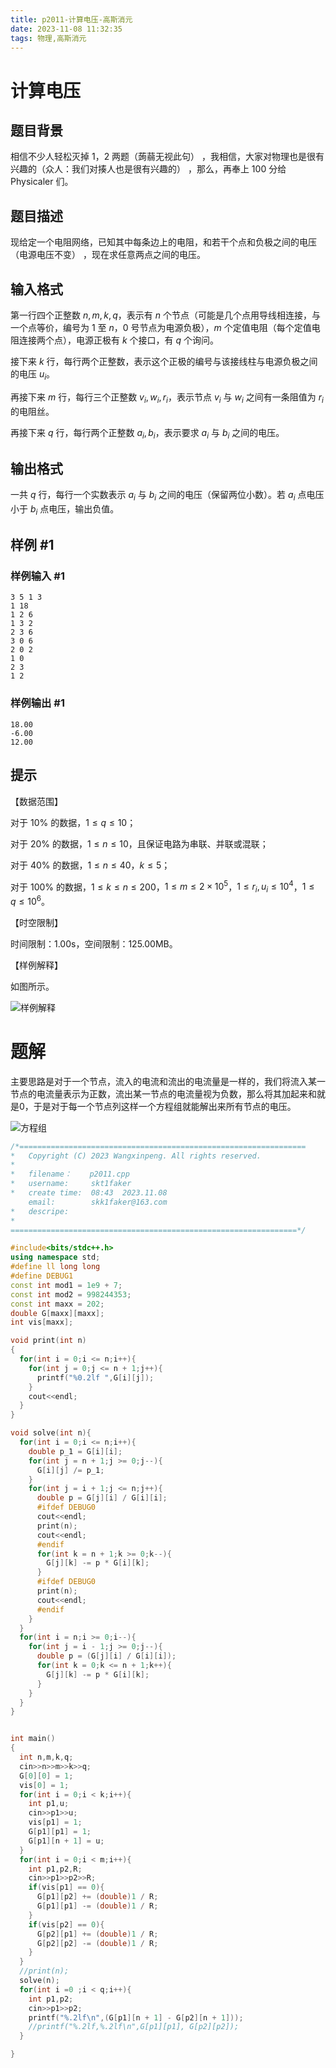 ```yaml
---
title: p2011-计算电压-高斯消元
date: 2023-11-08 11:32:35
tags: 物理,高斯消元
---
```


# 计算电压

## 题目背景

相信不少人轻松灭掉 1，2 两题（蒟蒻无视此句） ，我相信，大家对物理也是很有兴趣的（众人：我们对揍人也是很有兴趣的） ，那么，再奉上 100 分给 Physicaler 们。

## 题目描述

现给定一个电阻网络，已知其中每条边上的电阻，和若干个点和负极之间的电压（电源电压不变） ，现在求任意两点之间的电压。

## 输入格式

第一行四个正整数 $n,m,k,q$，表示有 $n$ 个节点（可能是几个点用导线相连接，与一个点等价，编号为 $1$ 至 $n$，$0$ 号节点为电源负极），$m$ 个定值电阻（每个定值电阻连接两个点），电源正极有 $k$ 个接口，有 $q$ 个询问。

接下来 $k$ 行，每行两个正整数，表示这个正极的编号与该接线柱与电源负极之间的电压 $u_i$。

再接下来 $m$ 行，每行三个正整数 $v_i,w_i,r_i$，表示节点 $v_i$ 与 $w_i$ 之间有一条阻值为 $r_i$ 的电阻丝。

再接下来 $q$ 行，每行两个正整数 $a_i,b_i$，表示要求 $a_i$ 与 $b_i$ 之间的电压。

## 输出格式

一共 $q$ 行，每行一个实数表示 $a_i$ 与 $b_i$ 之间的电压（保留两位小数）。若 $a_i$ 点电压小于 $b_i$ 点电压，输出负值。

## 样例 #1

### 样例输入 #1

```
3 5 1 3
1 18
1 2 6
1 3 2
2 3 6
3 0 6
2 0 2
1 0
2 3
1 2
```

### 样例输出 #1

```
18.00
-6.00
12.00
```

## 提示

【数据范围】

对于 $10\%$ 的数据，$1\le q\le 10$；

对于 $20\%$ 的数据，$1\le n\le 10$，且保证电路为串联、并联或混联；

对于 $40\%$ 的数据，$1\le n\le 40$，$k\le 5$；

对于 $100\%$ 的数据，$1\le k\le n\le 200$，$1\le m\le 2\times 10^5$，$1\le r_i,u_i\le 10^4$，$1\le q\le 10^6$。

【时空限制】

时间限制：1.00s，空间限制：125.00MB。

【样例解释】

如图所示。

![样例解释](https://cdn.luogu.com.cn/upload/pic/722.png)


# 题解

主要思路是对于一个节点，流入的电流和流出的电流量是一样的，我们将流入某一节点的电流量表示为正数，流出某一节点的电流量视为负数，那么将其加起来和就是0，于是对于每一个节点列这样一个方程组就能解出来所有节点的电压。

![方程组](1.png)


```cpp
/*================================================================
*   Copyright (C) 2023 Wangxinpeng. All rights reserved.
*   
*   filename：    p2011.cpp
*   username:     skt1faker
*   create time:  08:43  2023.11.08
    email:        skk1faker@163.com
*   descripe:     
*
================================================================*/

#include<bits/stdc++.h>
using namespace std;
#define ll long long
#define DEBUG1
const int mod1 = 1e9 + 7;
const int mod2 = 998244353;
const int maxx = 202;
double G[maxx][maxx];
int vis[maxx];

void print(int n)
{
  for(int i = 0;i <= n;i++){
    for(int j = 0;j <= n + 1;j++){
      printf("%0.2lf ",G[i][j]);
    }
    cout<<endl;
  }
}

void solve(int n){
  for(int i = 0;i <= n;i++){
    double p_1 = G[i][i];
    for(int j = n + 1;j >= 0;j--){
      G[i][j] /= p_1;
    }
    for(int j = i + 1;j <= n;j++){
      double p = G[j][i] / G[i][i];
      #ifdef DEBUG0
      cout<<endl;
      print(n);
      cout<<endl;
      #endif
      for(int k = n + 1;k >= 0;k--){
        G[j][k] -= p * G[i][k];
      }
      #ifdef DEBUG0
      print(n);
      cout<<endl;
      #endif
    }
  }
  for(int i = n;i >= 0;i--){
    for(int j = i - 1;j >= 0;j--){
      double p = (G[j][i] / G[i][i]);
      for(int k = 0;k <= n + 1;k++){
        G[j][k] -= p * G[i][k];
      }
    }
  }
}


int main()
{
  int n,m,k,q;
  cin>>n>>m>>k>>q;
  G[0][0] = 1;
  vis[0] = 1;
  for(int i = 0;i < k;i++){
    int p1,u;
    cin>>p1>>u;
    vis[p1] = 1;
    G[p1][p1] = 1;
    G[p1][n + 1] = u;
  }
  for(int i = 0;i < m;i++){
    int p1,p2,R;
    cin>>p1>>p2>>R;
    if(vis[p1] == 0){
      G[p1][p2] += (double)1 / R;
      G[p1][p1] -= (double)1 / R;
    }
    if(vis[p2] == 0){
      G[p2][p1] += (double)1 / R;
      G[p2][p2] -= (double)1 / R;
    }
  }
  //print(n);
  solve(n);
  for(int i =0 ;i < q;i++){
    int p1,p2;
    cin>>p1>>p2;
    printf("%.2lf\n",(G[p1][n + 1] - G[p2][n + 1]));
    //printf("%.2lf,%.2lf\n",G[p1][p1], G[p2][p2]);
  }

}
```
